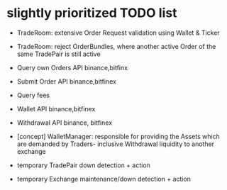 # slightly prioritized TODO list

- TradeRoom: extensive Order Request validation using Wallet & Ticker
- TradeRoom: reject OrderBundles, where another active Order of the same TradePair is still active 
- Query own Orders API binance,bitfinx
- Submit Order API binance,bitfinex
- Query fees

- Wallet API binance,bitfinex
- Withdrawal API binance, bitfinex
- [concept] WalletManager: responsible for providing the Assets which are demanded by Traders- inclusive Withdrawal liquidity to another exchange

- temporary TradePair down detection + action
- temporary Exchange maintenance/down detection + action 
